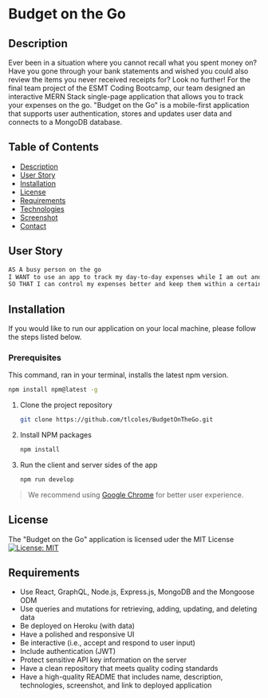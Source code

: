   # Budget on the Go
  
  ## Description

  Ever been in a situation where you cannot recall what you spent money on? Have you gone through your bank statements and wished you could also review the items you never received receipts for? Look no further! For the final team project of the ESMT Coding Bootcamp, our team designed an interactive MERN Stack single-page application that allows you to track your expenses on the go. "Budget on the Go" is a mobile-first application that supports user authentication, stores and updates user data and connects to a MongoDB database. 

## Table of Contents

- [Description](#description)
- [User Story](#userstory)
- [Installation](#installation)
- [License](#license)
- [Requirements](#requirements)
- [Technologies](#technologies)
- [Screenshot](#screenshot)
- [Contact](#contact)

## User Story

```md
AS A busy person on the go
I WANT to use an app to track my day-to-day expenses while I am out and about
SO THAT I can control my expenses better and keep them within a certain budget.
```
## Installation

If you would like to run our application on your local machine, please follow the steps listed below.

### Prerequisites

This command, ran in your terminal, installs the latest npm version.
  ```sh
  npm install npm@latest -g
  ```

1. Clone the project repository
   ```sh
   git clone https://github.com/tlcoles/BudgetOnTheGo.git
   ```

2. Install NPM packages
   ```sh
   npm install
   ```
3. Run the client and server sides of the app
   ```sh
   npm run develop
   ```

> We recommend using [Google Chrome](https://www.google.com/chrome/) for better user experience.

## License

The "Budget on the Go" application is licensed uder the MIT License 
 [![License: MIT](https://img.shields.io/badge/License-MIT-yellow.svg)](https://opensource.org/licenses/MIT)

## Requirements

* Use React, GraphQL, Node.js, Express.js, MongoDB and the Mongoose ODM
* Use queries and mutations for retrieving, adding, updating, and deleting data
* Be deployed on Heroku (with data)
* Have a polished and responsive UI
* Be interactive (i.e., accept and respond to user input)
* Include authentication (JWT)
* Protect sensitive API key information on the server
* Have a clean repository that meets quality coding standards
* Have a high-quality README that includes name, description, technologies, screenshot, and link to deployed application


